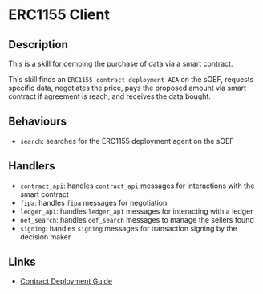 # ERC1155 Client

## Description

This is a skill for demoing the purchase of data via a smart contract.

This skill finds an `ERC1155 contract deployment AEA` on the sOEF, requests specific data, negotiates the price, pays the proposed amount via smart contract if agreement is reach, and receives the data bought.


## Behaviours

- `search`: searches for the ERC1155 deployment agent on the sOEF

## Handlers

- `contract_api`: handles `contract_api` messages for interactions with the smart contract
- `fipa`: handles `fipa` messages for negotiation
- `ledger_api`: handles `ledger_api` messages for interacting with a ledger
- `oef_search`: handles `oef_search` messages to manage the sellers found
- `signing`: handles `signing` messages for transaction signing by the decision maker


## Links

- <a href="https://docs.fetch.ai/aea/erc1155-skills/" target="_blank">Contract Deployment Guide</a>
